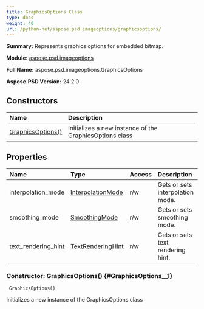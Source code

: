 ```yaml
---
title: GraphicsOptions Class
type: docs
weight: 40
url: /python-net/aspose.psd.imageoptions/graphicsoptions/
---
```


**Summary:** Represents graphics options for embedded bitmap.

**Module:** [aspose.psd.imageoptions](/psd/python-net/aspose.psd.imageoptions/)

**Full Name:** aspose.psd.imageoptions.GraphicsOptions

**Aspose.PSD Version:** 24.2.0

## **Constructors**
| **Name** | **Description** |
| :- | :- |
| [GraphicsOptions()](#GraphicsOptions__1) | Initializes a new instance of the GraphicsOptions class |
## **Properties**
| **Name** | **Type** | **Access** | **Description** |
| :- | :- | :- | :- |
| interpolation_mode | [InterpolationMode](/psd/python-net/aspose.psd/interpolationmode) | r/w | Gets or sets interpolation mode. |
| smoothing_mode | [SmoothingMode](/psd/python-net/aspose.psd/smoothingmode) | r/w | Gets or sets smoothing mode. |
| text_rendering_hint | [TextRenderingHint](/psd/python-net/aspose.psd/textrenderinghint) | r/w | Gets or sets text rendering hint. |


### Constructor: GraphicsOptions() {#GraphicsOptions__1}


```
 GraphicsOptions() 
```

Initializes a new instance of the GraphicsOptions class

